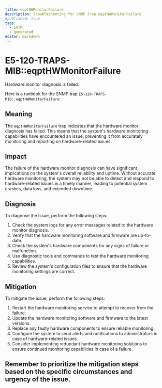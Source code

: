 ```yaml
---
title: eqptHWMonitorFailure
description: Troubleshooting for SNMP trap eqptHWMonitorFailure
#published: true
tags:
  - LGTM
  - generated
editor: markdown
---
```


# E5-120-TRAPS-MIB::eqptHWMonitorFailure 

Hardware monitor diagnosis is failed. 



Here is a runbook for the SNMP trap `E5-120-TRAPS-MIB::eqptHWMonitorFailure`:

## Meaning

The `eqptHWMonitorFailure` trap indicates that the hardware monitor diagnosis has failed. This means that the system's hardware monitoring capabilities have encountered an issue, preventing it from accurately monitoring and reporting on hardware-related issues.

## Impact

The failure of the hardware monitor diagnosis can have significant implications on the system's overall reliability and uptime. Without accurate hardware monitoring, the system may not be able to detect and respond to hardware-related issues in a timely manner, leading to potential system crashes, data loss, and extended downtime.

## Diagnosis

To diagnose the issue, perform the following steps:

1. Check the system logs for any error messages related to the hardware monitor diagnosis.
2. Verify that the hardware monitoring software and firmware are up-to-date.
3. Check the system's hardware components for any signs of failure or malfunction.
4. Use diagnostic tools and commands to test the hardware monitoring capabilities.
5. Review the system's configuration files to ensure that the hardware monitoring settings are correct.

## Mitigation

To mitigate the issue, perform the following steps:

1. Restart the hardware monitoring service to attempt to recover from the failure.
2. Update the hardware monitoring software and firmware to the latest versions.
3. Replace any faulty hardware components to ensure reliable monitoring.
4. Configure the system to send alerts and notifications to administrators in case of hardware-related issues.
5. Consider implementing redundant hardware monitoring solutions to ensure continued monitoring capabilities in case of a failure.

Remember to prioritize the mitigation steps based on the specific circumstances and urgency of the issue.
---




